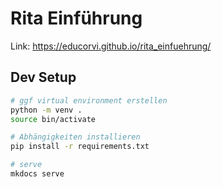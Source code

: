 # Rita Einführung
Link: https://educorvi.github.io/rita_einfuehrung/

## Dev Setup
```bash
# ggf virtual environment erstellen
python -m venv .
source bin/activate

# Abhängigkeiten installieren
pip install -r requirements.txt

# serve
mkdocs serve
```
